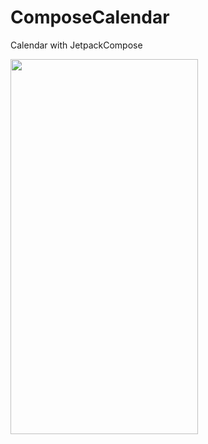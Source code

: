 # ComposeCalendar
Calendar with JetpackCompose


<img src="https://user-images.githubusercontent.com/10692245/201778965-6061d5a3-f46d-41a6-b5b6-e87c6ae75053.gif" width="300" height="600"/>
